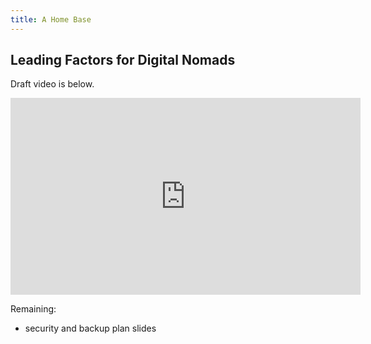 ```yaml
---
title: A Home Base
---
```


## Leading Factors for Digital Nomads

Draft video is below.

<iframe width="560" height="315" src="https://www.youtube.com/embed/FCABNVAXw1`Q" title="YouTube video player" frameborder="0" allow="accelerometer; autoplay; clipboard-write; encrypted-media; gyroscope; picture-in-picture" allowfullscreen></iframe>

Remaining:
- security and backup plan slides
